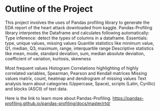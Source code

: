 # Outline of the Project
 
This project involves the uses of Pandas profiling library to generate  the EDA report of the heart attack downloaded from kaggle.
Pandas-Profiling library interpretes the Dataframe and calculates following automatically:
Type inference: detect the types of columns in a dataframe.
Essentials: type, unique values, missing values
Quantile statistics like minimum value, Q1, median, Q3, maximum, range, interquartile range
Descriptive statistics like mean, mode, standard deviation, sum, median absolute deviation, coefficient of variation, kurtosis, skewness

Most frequent values
Histogram
Correlations highlighting of highly correlated variables, Spearman, Pearson and Kendall matrices
Missing values matrix, count, heatmap and dendrogram of missing values
Text analysis learn about categories (Uppercase, Space), scripts (Latin, Cyrillic) and blocks (ASCII) of text data.

Here is the link to learn more about Pandas-Profiling.
https://pandas-profiling.github.io/pandas-profiling/docs/master/rtd/


